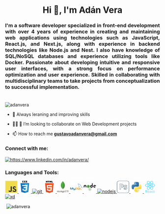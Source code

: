 <h1 align="center">Hi 👋, I'm Adán Vera</h1>
<h3 align="justify">I'm a software developer specialized in front-end development with over 4 years of experience in creating and maintaining web applications using technologies such as JavaScript, React.js, and Next.js, along with experience in backend technologies like Node.js and Nest. I also have knowledge of SQL/NoSQL databases and experience utilizing tools like Docker. 
Passionate about developing intuitive and responsive user interfaces, with a strong focus on performance optimization and user experience. Skilled in collaborating with multidisciplinary teams to take projects from conceptualization to successful implementation.
</h3>

<h1 align="center"></h1>

<p align="left"> <img src="https://komarev.com/ghpvc/?username=adanvera&label=Profile%20views&color=0e75b6&style=flat" alt="adanvera" /> </p>

- 🌱 Always leraning and improving skills

- 👨‍💻 👯 I’m looking to collaborate on Web Development projects

- 📫 How to reach me **gustavoadanvera@gmail.com**

<h3 align="left">Connect with me:</h3>
<p align="left">
<a href="https://www.linkedin.com/in/adanvera/" target="blank"><img align="center" src="https://raw.githubusercontent.com/rahuldkjain/github-profile-readme-generator/master/src/images/icons/Social/linked-in-alt.svg" alt="https://www.linkedin.com/in/adanvera/" height="30" width="40" /></a>
</p>

<h3 align="left">Languages and Tools:</h3>
<p align="left">  
    <a href="https://developer.mozilla.org/en-US/docs/Web/JavaScript" target="_blank" rel="noreferrer"> <img src="https://raw.githubusercontent.com/devicons/devicon/master/icons/javascript/javascript-original.svg" alt="javascript" width="40" height="40"/> </a> 
    <a href="https://www.w3schools.com/css/" target="_blank" rel="noreferrer"> <img src="https://raw.githubusercontent.com/devicons/devicon/master/icons/css3/css3-original-wordmark.svg" alt="css3" width="40" height="40"/> </a> 
    <a href="https://git-scm.com/" target="_blank" rel="noreferrer"> <img src="https://www.vectorlogo.zone/logos/git-scm/git-scm-icon.svg" alt="git" width="40" height="40"/> </a> <a href="https://www.w3.org/html/" target="_blank" rel="noreferrer"> <img src="https://raw.githubusercontent.com/devicons/devicon/master/icons/html5/html5-original-wordmark.svg" alt="html5" width="40" height="40"/> </a> 
    <a href="https://www.mongodb.com/" target="_blank" rel="noreferrer"> <img src="https://raw.githubusercontent.com/devicons/devicon/master/icons/mongodb/mongodb-original-wordmark.svg" alt="mongodb" width="40" height="40"/> </a> 
    <a href="https://www.mysql.com/" target="_blank" rel="noreferrer"> <img src="https://raw.githubusercontent.com/devicons/devicon/master/icons/mysql/mysql-original-wordmark.svg" alt="mysql" width="40" height="40"/> </a> 
    <a href="https://nodejs.org" target="_blank" rel="noreferrer"> <img src="https://raw.githubusercontent.com/devicons/devicon/master/icons/nodejs/nodejs-original-wordmark.svg" alt="nodejs" width="40" height="40"/> </a> 
    <a href="https://graphql.org/" target="_blank" rel="noreferrer"> <img src="https://graphql.org/img/logo.svg" alt="nodejs" width="40" height="40"/> </a> 
    <a href="https://www.photoshop.com/en" target="_blank" rel="noreferrer"> <img src="https://raw.githubusercontent.com/devicons/devicon/master/icons/photoshop/photoshop-line.svg" alt="photoshop" width="40" height="40"/> </a> 
    <a href="https://www.python.org" target="_blank" rel="noreferrer"> <img src="https://raw.githubusercontent.com/devicons/devicon/master/icons/python/python-original.svg" alt="python" width="40" height="40"/> </a> 
    <a href="https://reactjs.org/" target="_blank" rel="noreferrer"> <img src="https://raw.githubusercontent.com/devicons/devicon/master/icons/react/react-original-wordmark.svg" alt="react" width="40" height="40"/> </a> 
    <a href="https://www.figma.com" target="_blank" rel="noreferrer"> <img src="https://static.cdnlogo.com/logos/f/54/figma.svg" alt="xd" width="40" height="40"/> </a> 
</p>

<p>&nbsp;<img align="center" src="https://github-readme-stats.vercel.app/api?username=adanvera&show_icons=true&locale=en" alt="adanvera" /></p>

